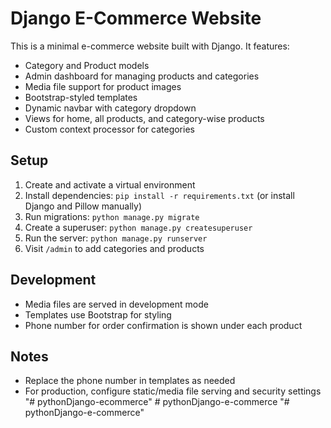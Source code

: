 # Django E-Commerce Website

This is a minimal e-commerce website built with Django. It features:
- Category and Product models
- Admin dashboard for managing products and categories
- Media file support for product images
- Bootstrap-styled templates
- Dynamic navbar with category dropdown
- Views for home, all products, and category-wise products
- Custom context processor for categories

## Setup
1. Create and activate a virtual environment
2. Install dependencies: `pip install -r requirements.txt` (or install Django and Pillow manually)
3. Run migrations: `python manage.py migrate`
4. Create a superuser: `python manage.py createsuperuser`
5. Run the server: `python manage.py runserver`
6. Visit `/admin` to add categories and products

## Development
- Media files are served in development mode
- Templates use Bootstrap for styling
- Phone number for order confirmation is shown under each product

## Notes
- Replace the phone number in templates as needed
- For production, configure static/media file serving and security settings
"# pythonDjango-ecommerce" 
#   p y t h o n D j a n g o - e - c o m m e r c e  
 "# pythonDjango-e-commerce" 
